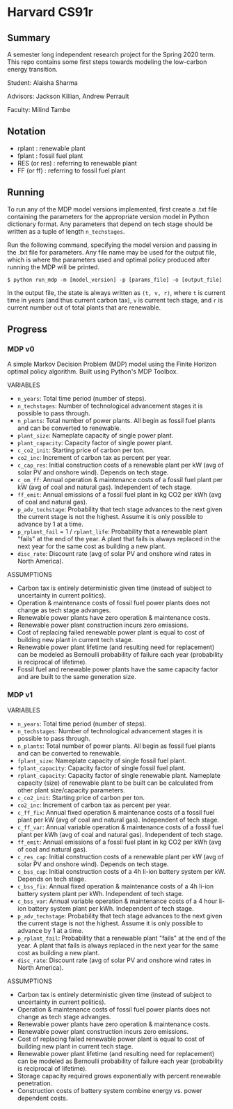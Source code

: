 # Harvard CS91r

## Summary

A semester long independent research project for the Spring 2020 term. This repo contains some first steps towards modeling the low-carbon energy transition.

Student: Alaisha Sharma

Advisors: Jackson Killian, Andrew Perrault

Faculty: Milind Tambe

## Notation

- rplant : renewable plant 
- fplant : fossil fuel plant 
- RES (or res) : referring to renewable plant 
- FF (or ff) : referring to fossil fuel plant 

## Running

To run any of the MDP model versions implemented, first create a .txt file containing the parameters for the appropriate version model in Python dictionary format. Any parameters that depend on tech stage should be written as a tuple of length `n_techstages`. 

Run the following command, specifying the model version and passing in the .txt file for parameters. Any file name may be used for the output file, which is where the parameters used and optimal policy produced after running the MDP will be printed.

```
$ python run_mdp -m [model_version] -p [params_file] -o [output_file]
```

In the output file, the state is always written as `(t, v, r)`, where `t` is current time in years (and thus current carbon tax), `v` is current tech stage, and `r` is current number out of total plants that are renewable. 

## Progress

### MDP v0

A simple Markov Decision Problem (MDP) model using the Finite Horizon optimal policy algorithm. Built using Python's MDP Toolbox.

VARIABLES
- `n_years`: Total time period (number of steps).
- `n_techstages`: Number of technological advancement stages it is possible to pass through.
- `n_plants`: Total number of power plants. All begin as fossil fuel plants and can be converted to renewable.
- `plant_size`: Nameplate capacity of single power plant. 
- `plant_capacity`: Capacity factor of single power plant.
- `c_co2_init`: Starting price of carbon per ton.
- `co2_inc`: Increment of carbon tax as percent per year.
- `c_cap_res`: Initial construction costs of a renewable plant per kW (avg of solar PV and onshore wind). Depends on tech stage.
- `c_om_ff`: Annual operation & maintenance costs of a fossil fuel plant per kW (avg of coal and natural gas). Independent of tech stage.
- `ff_emit`: Annual emissions of a fossil fuel plant in kg CO2 per kWh (avg of coal and natural gas).
- `p_adv_techstage`: Probability that tech stage advances to the next given the current stage is not the highest. Assume it is only possible to advance by 1 at a time.
- `p_rplant_fail` = 1 / `rplant_life`: Probability that a renewable plant "fails" at the end of the year. A plant that fails is always replaced in the next year for the same cost as building a new plant.
- `disc_rate`: Discount rate (avg of solar PV and onshore wind rates in North America).

ASSUMPTIONS
- Carbon tax is entirely deterministic given time (instead of subject to uncertainty in current politics).
- Operation & maintenance costs of fossil fuel power plants does not change as tech stage advanges.
- Renewable power plants have zero operation & maintenance costs.
- Renewable power plant construction incurs zero emissions.
- Cost of replacing failed renewable power plant is equal to cost of building new plant in current tech stage. 
- Renewable power plant lifetime (and resulting need for replacement) can be modeled as Bernoulli probability of failure each year (probability is reciprocal of lifetime).
- Fossil fuel and renewable power plants have the same capacity factor and are built to the same generation size.

### MDP v1

VARIABLES
- `n_years`: Total time period (number of steps).
- `n_techstages`: Number of technological advancement stages it is possible to pass through.
- `n_plants`: Total number of power plants. All begin as fossil fuel plants and can be converted to renewable.
- `fplant_size`: Nameplate capacity of single fossil fuel plant. 
- `fplant_capacity`: Capacity factor of single fossil fuel plant.
- `rplant_capacity`: Capacity factor of single renewable plant. Nameplate capacity (size) of renewable plant to be built can be calculated from other plant size/capacity parameters.
- `c_co2_init`: Starting price of carbon per ton.
- `co2_inc`: Increment of carbon tax as percent per year.
- `c_ff_fix`: Annual fixed operation & maintenance costs of a fossil fuel plant per kW (avg of coal and natural gas). Independent of tech stage.
- `c_ff_var`: Annual variable operation & maintenance costs of a fossil fuel plant per kWh (avg of coal and natural gas). Independent of tech stage.
- `ff_emit`: Annual emissions of a fossil fuel plant in kg CO2 per kWh (avg of coal and natural gas).
- `c_res_cap`: Initial construction costs of a renewable plant per kW (avg of solar PV and onshore wind). Depends on tech stage.
- `c_bss_cap`: Initial construction costs of a 4h li-ion battery system per kW. Depends on tech stage.
- `c_bss_fix`: Annual fixed operation & maintenance costs of a 4h li-ion battery system plant per kWh. Independent of tech stage.
- `c_bss_var`: Annual variable operation & maintenance costs of a 4 hour li-ion battery system plant per kWh. Independent of tech stage.
- `p_adv_techstage`: Probability that tech stage advances to the next given the current stage is not the highest. Assume it is only possible to advance by 1 at a time.
- `p_rplant_fail`: Probability that a renewable plant "fails" at the end of the year. A plant that fails is always replaced in the next year for the same cost as building a new plant.
- `disc_rate`: Discount rate (avg of solar PV and onshore wind rates in North America).

ASSUMPTIONS
- Carbon tax is entirely deterministic given time (instead of subject to uncertainty in current politics).
- Operation & maintenance costs of fossil fuel power plants does not change as tech stage advanges.
- Renewable power plants have zero operation & maintenance costs.
- Renewable power plant construction incurs zero emissions.
- Cost of replacing failed renewable power plant is equal to cost of building new plant in current tech stage. 
- Renewable power plant lifetime (and resulting need for replacement) can be modeled as Bernoulli probability of failure each year (probability is reciprocal of lifetime).
- Storage capacity required grows exponentially with percent renewable penetration.
- Construction costs of battery system combine energy vs. power dependent costs.
